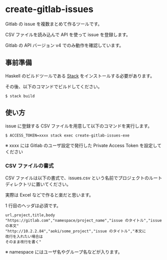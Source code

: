 # create-gitlab-issues

Gitlab の issue を複数まとめて作るツールです。

CSV ファイルを読み込んで API を使って issue を登録します。

Gitlab の API バージョン v4 でのみ動作を確認しています。

## 事前準備

Haskell のビルドツールである [Stack][stack] をインストールする必要があります。

その後、以下のコマンドでビルドしてください。

```shell
$ stack build
```

## 使い方

issue に登録する CSV ファイルを用意して以下のコマンドを実行します。

```shell
$ ACCESS_TOKEN=xxxx stack exec create-gitlab-issues-exe
```

※ xxxx には Gitlab のユーザ設定で発行した Private Access Token を設定してください

### CSV ファイルの書式

CSV ファイルは以下の書式で、issues.csv という名前でプロジェクトのルートディレクトリに置いてください。

実際は Excel などで作ると楽だと思います。

1 行目のヘッダは必須です。

```csv
url,project,title,body
"https://gitlab.com","namespace/project_name","issue のタイトル","issue の本文"
"http://10.2.2.84","aoki/some_project","issue のタイトル","本文に
改行を入れたい場合は
そのまま改行を書く"
```

※ namespace にはユーザ名やグループ名などが入ります。

[stack]: https://docs.haskellstack.org/en/stable/README/
